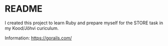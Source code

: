 # README

I created this project to learn Ruby and prepare myself for the STORE task in my Kood/Jõhvi curiculum.

Information:
https://gorails.com/
